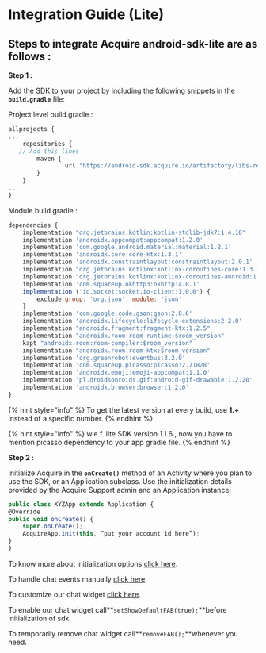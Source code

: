 # Integration Guide \(Lite\)

## **Steps to integrate Acquire android-sdk-lite are as follows :**

**Step 1 :**

Add the SDK to your project by including the following snippets in the **`build.gradle`** file:

Project level build.gradle :

```javascript
allprojects {
...
    repositories {
   // Add this lines 
        maven {
                url "https://android-sdk.acquire.io/artifactory/libs-release-local/"
        }
    }
...
}

```

Module build.gradle :

```javascript
dependencies {
    implementation "org.jetbrains.kotlin:kotlin-stdlib-jdk7:1.4.10"
    implementation 'androidx.appcompat:appcompat:1.2.0'
    implementation 'com.google.android.material:material:1.2.1'
    implementation 'androidx.core:core-ktx:1.3.1'
    implementation 'androidx.constraintlayout:constraintlayout:2.0.1'
    implementation "org.jetbrains.kotlinx:kotlinx-coroutines-core:1.3.7"
    implementation "org.jetbrains.kotlinx:kotlinx-coroutines-android:1.3.4"
    implementation 'com.squareup.okhttp3:okhttp:4.8.1'
    implementation ('io.socket:socket.io-client:1.0.0') {
        exclude group: 'org.json', module: 'json'
    }
    implementation 'com.google.code.gson:gson:2.8.6'
    implementation 'androidx.lifecycle:lifecycle-extensions:2.2.0'
    implementation "androidx.fragment:fragment-ktx:1.2.5"
    implementation "androidx.room:room-runtime:$room_version"
    kapt "androidx.room:room-compiler:$room_version"
    implementation "androidx.room:room-ktx:$room_version"
    implementation 'org.greenrobot:eventbus:3.2.0'
    implementation 'com.squareup.picasso:picasso:2.71828'
    implementation 'androidx.emoji:emoji-appcompat:1.1.0'
    implementation 'pl.droidsonroids.gif:android-gif-drawable:1.2.20'
    implementation 'androidx.browser:browser:1.2.0'
}
```

{% hint style="info" %}
To get the latest version at every build, use **1.+** instead of a specific number.
{% endhint %}

{% hint style="info" %}
w.e.f. lite SDK version 1.1.6 , now you have to mention picasso dependency to your app gradle file.
{% endhint %}

**Step 2 :**

Initialize Acquire in the **`onCreate()`** method of an Activity where you plan to use the SDK, or an Application subclass. Use the initialization details provided by the Acquire Support admin and an Application instance:

```javascript
public class XYZApp extends Application {
@Override
public void onCreate() {
    super.onCreate();
    AcquireApp.init(this, “put your account id here”);
}
}
```

To know more about initialization options [click here](start-using-acquire.md#initialize-acquire-sdk). 

To handle chat events manually [click here](../acquire-apis.md#chat-apis). 

To customize our chat widget [click here](../custom-ui-widget.md#customize-chat-widget).

To enable our chat widget call**`setShowDefaultFAB(true);`**before initialization of sdk.

To temporarily remove chat widget call**`removeFAB();`**whenever you need.


